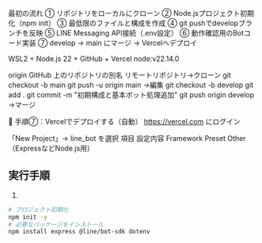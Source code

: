 最初の流れ
① リポジトリをローカルにクローン
② Node.jsプロジェクト初期化（npm init）
③ 最低限のファイルと構成を作成
④ git pushでdevelopブランチを反映
⑤ LINE Messaging API接続（.env設定）
⑥ 動作確認用のBotコード実装
⑦ develop → main にマージ → Vercelへデプロイ

WSL2 + Node.js 22 + GitHub + Vercel
node:v22.14.0

origin	GitHub 上のリポジトリの別名
リモートリポジトリ→クローン
git checkout -b main
git push -u origin main
→編集
git checkout -b develop
git add .
git commit -m "初期構成と基本ボット処理追加"
git push origin develop
→マージ

🧱 手順⑦：Vercelでデプロイする（自動）
https://vercel.com にログイン

「New Project」→ line_bot を選択
項目	設定内容
Framework Preset	Other（ExpressなどNode.js用）



## 実行手順
1. 
```bash
# プロジェクト初期化
npm init -y
# 必要なパッケージをインストール
npm install express @line/bot-sdk dotenv
```